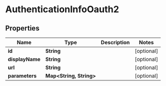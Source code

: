 
# AuthenticationInfoOauth2

## Properties
Name | Type | Description | Notes
------------ | ------------- | ------------- | -------------
**id** | **String** |  |  [optional]
**displayName** | **String** |  |  [optional]
**url** | **String** |  |  [optional]
**parameters** | **Map&lt;String, String&gt;** |  |  [optional]



